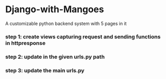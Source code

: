 # Django-with-Mangoes
A customizable python backend system with 5 pages in it


### step 1: create views capturing request and sending functions in httpresponse
### step 2: update in the given urls.py path
### step 3: update the main urls.py
